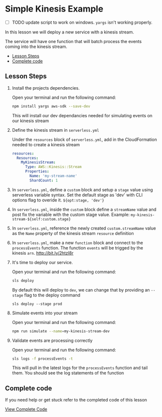 # Simple Kinesis Example

- [ ] TODO update script to work on windows. `yargs` isn't working properly.

In this lesson we will deploy a new service with a kinesis stream.

The service will have one function that will batch process the events coming into the kinesis stream.

- [Lesson Steps](#lesson-steps)
- [Complete code](#complete-code)

## Lesson Steps

1. Install the projects dependencies.

    Open your terminal and run the following command:

    ```bash
    npm install yargs aws-sdk --save-dev
    ```

    This will install our dev dependancies needed for simulating events on our kinesis stream

2. Define the kinesis stream in `serverless.yml`

    Under the `resources` block of `serverless.yml`, add in the CloudFormation needed to create a kinesis stream

    ```yml
    resources:
      Resources:
        MyKinesisStream:
          Type: AWS::Kinesis::Stream
          Properties:
            Name: 'my-stream-name'
            ShardCount: 1
    ```

3. In `serverless.yml`, define a `custom` block and setup a `stage` value using serverless variable syntax. Set the default stage as 'dev' with CLI options flag to overide it. `${opt:stage, 'dev'}`

4. In `serverless.yml`, inside the `custom` block define a `streamName` value and post fix the variable with the custom stage value. Example: `my-kinesis-stream-${self:custom.stage}`

5. In `serverless.yml`, reference the newly created `custom.streamName` value as the `Name` property of the kinesis stream `resource` definition

6. In `serverless.yml`, make a new `function` block and connect to the `processEvents` function. The function `events` will be trigged by the kinesis `arn`. http://bit.ly/2htzI8r

7. It's time to deploy our service.

    Open your terminal and run the following command:

    ```bash
    sls deploy
    ```

    By default this will deploy to `dev`, we can change that by providing an `--stage` flag to the deploy command

    ```
    sls deploy --stage prod
    ```

8. Simulate events into your stream

    Open your terminal and run the following command:

    ```bash
    npm run simulate --name=my-kinesis-stream-dev
    ```

9. Validate events are processing correctly

    Open your terminal and run the following command:

    ```bash
    sls logs -f processEvents -t
    ```

    This will pull in the latest logs for the `processEvents` function and tail them. You should see the log statements of the function








## Complete code

If you need help or get stuck refer to the completed code of this lesson

[View Complete Code](https://github.com/DavidWells/serverless-workshop/tree/master/lessons-code-complete/events/kinesis/kinesis-basic)

